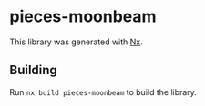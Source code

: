 # pieces-moonbeam

This library was generated with [Nx](https://nx.dev).

## Building

Run `nx build pieces-moonbeam` to build the library.
